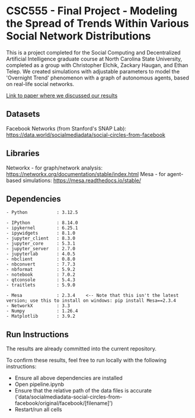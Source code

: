 # CSC555 - Final Project - Modeling the Spread of Trends Within Various Social Network Distributions

This is a project completed for the Social Computing and Decentralized Artificial Intelligence graduate course at North Carolina State University, completed as a group with Christopher Elchik, Zackary Haugan, and Ethan Telep. We created simulations with adjustable parameters to model the 'Overnight Trend' phenomenon with a graph of autonomous agents, based on real-life social networks.

[Link to paper where we discussed our results](https://github.com/ChristopherElchik/Trend-Modeling/blob/739ecd379ed240a99b23c4abdc03feb2451f2271/cwelchik.pdf)

## Datasets
Facebook Networks (from Stanford's SNAP Lab): https://data.world/socialmediadata/social-circles-from-facebook

## Libraries
Networkx - for graph/network analysis: https://networkx.org/documentation/stable/index.html
Mesa - for agent-based simulations: https://mesa.readthedocs.io/stable/

## Dependencies
```
- Python           : 3.12.5

- IPython          : 8.14.0
- ipykernel        : 6.25.1
- ipywidgets       : 8.1.0
- jupyter_client   : 8.3.0
- jupyter_core     : 5.3.1
- jupyter_server   : 2.7.0
- jupyterlab       : 4.0.5
- nbclient         : 0.8.0
- nbconvert        : 7.7.3
- nbformat         : 5.9.2
- notebook         : 7.0.2
- qtconsole        : 5.4.3
- traitlets        : 5.9.0

- Mesa             : 2.3.4    <-- Note that this isn't the latest version; use this to install on windows: pip install Mesa==2.3.4
- NetworkX         : 3.3
- Numpy            : 1.26.4
- Matplotlib       : 3.9.2
```
## Run Instructions
The results are already committed into the current repository.

To confirm these results, feel free to run locally with the following instructions:

- Ensure all above dependencies are installed
- Open pipeline.ipynb
- Ensure that the relative path of the data files is accurate ('data/socialmediadata-social-circles-from-facebook/original/facebook/[filename]')
- Restart/run all cells
